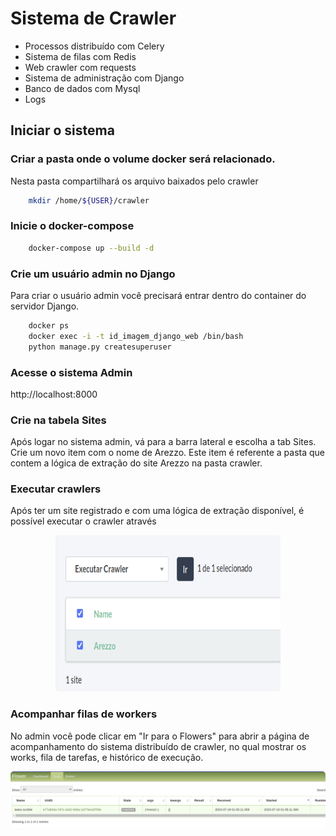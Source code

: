 # Sistema de Crawler

- Processos distribuído com Celery
- Sistema de filas com Redis
- Web crawler com requests
- Sistema de administração com Django
- Banco de dados com Mysql
- Logs

## Iniciar o sistema

### Criar a pasta onde o volume docker será relacionado.
Nesta pasta compartilhará os arquivo baixados pelo crawler

```bash
    mkdir /home/${USER}/crawler
```

### Inicie o docker-compose
```bash
    docker-compose up --build -d
```
### Crie um usuário admin no Django
Para criar o usuário admin você precisará entrar dentro do container do servidor Django.

```bash
    docker ps
    docker exec -i -t id_imagem_django_web /bin/bash
    python manage.py createsuperuser
```

### Acesse o sistema Admin
http://localhost:8000

### Crie na tabela  Sites
Após logar no sistema admin, vá para a barra lateral e escolha a tab Sites. Crie um novo item com o nome de Arezzo. Este item é referente a pasta que contem a lógica de extração do site Arezzo na pasta crawler.

### Executar crawlers
Após ter um site registrado e com uma lógica de extração disponível, é possível executar o crawler através
<p align="center">
<img width="360" style="border-radius: 5px" height="250" src="./images/runCrawler.png" alt="Intro">
</p>


### Acompanhar filas de workers
No admin você pode clicar em "Ir para o Flowers" para abrir a página de acompanhamento do sistema distribuído de crawler, no qual mostrar os works, fila de tarefas, e histórico de execução.
<p align="center">
<img style="border-radius: 5px"  src="./images/flowers.png" alt="Intro">
</p>